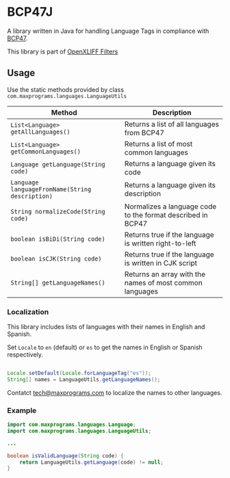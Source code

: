 # BCP47J

A library written in Java for handling Language Tags in compliance with [BCP47](https://www.ietf.org/rfc/bcp/bcp47.txt).

This library is part of [OpenXLIFF Filters](https://github.com/rmraya/OpenXLIFF)

## Usage

Use the static methods provided by class `com.maxprograms.languages.LanguageUtils`

| Method | Description |
| --- | --- |
| `List<Language> getAllLanguages()` | Returns a list of all languages from BCP47 |
| `List<Language> getCommonLanguages()` | Returns a list of most common languages |
| `Language getLanguage(String code)` | Returns a language given its code |
| `Language languageFromName(String description)` | Returns a language given its description |
| `String normalizeCode(String code)` | Normalizes a language code to the format described in BCP47 |
| `boolean isBiDi(String code)` | Returns true if the language is written right-to-left |
| `boolean isCJK(String code)` | Returns true if the language is written in CJK script |
| `String[] getLanguageNames()` | Returns an array with the names of most common languages |

### Localization

This library includes lists of languages with their names in English and Spanish.

Set `Locale` to `en` (default) or `es` to get the names in English or Spanish respectively.

```java

Locale.setDefault(Locale.forLanguageTag("es"));
String[] names = LanguageUtils.getLanguageNames();

```

Contatct <tech@maxprograms.com> to localize the names to other languages.

### Example

```java
import com.maxprograms.languages.Language;
import com.maxprograms.languages.LanguageUtils;

...

boolean isValidLanguage(String code) {
    return LanguageUtils.getLanguage(code) != null;
}

```
